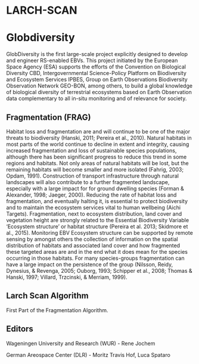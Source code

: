 # LARCH-SCAN

# Globdiversity
GlobDiversity is the first large-scale project explicitly designed to develop and engineer RS-enabled EBVs. This project initiated by the European Space Agency (ESA) supports the efforts of the Convention on Biological Diversity CBD, Intergovernmental Science-Policy Platform on Biodiversity and Ecosystem Services IPBES, Group on Earth Observations Biodiversity Observation Network GEO-BON, among others, to build a global knowledge of biological diversity of terrestrial ecosystems based on Earth Observation data complementary to all in-situ monitoring and of relevance for society.  

## Fragmentation (FRAG) 
Habitat loss and fragmentation are and will continue to be one of the major threats to biodiversity (Hanski, 2011; Pereira et al., 2010). Natural habitats in most parts of the world continue to decline in extent and integrity, causing increased fragmentation and loss of sustainable species populations, although there has been significant progress to reduce this trend in some regions and habitats. Not only areas of natural habitats will be lost, but the remaining habitats will become smaller and more isolated (Fahrig, 2003; Opdam, 1991). Construction of transport infrastructure through natural landscapes will also contribute to a further fragmented landscape, especially with a large impact for for ground dwelling species (Forman & Alexander, 1998; Jaeger, 2000). Reducing the rate of habitat loss and fragmentation, and eventually halting it, is essential to protect biodiversity and to maintain the ecosystem services vital to human wellbeing (Aichi Targets). Fragmentation, next to ecosystem distribution, land cover and vegetation height are strongly related to the Essential Biodiversity Variable ‘Ecosystem structure’ or habitat structure (Pereira et al. 2013; Skidmore et al., 2015). Monitoring EBV Ecosystem structure can be supported by remote sensing by amongst others the collection of information on the spatial distribution of habitats and associated land cover and how fragmented these targeted areas are and in the end what it does mean for the species occurring in those habitats. For many species-groups fragmentation can have a large impact on the persistence of the group (Nilsson, Reidy, Dynesius, & Revenga, 2005; Ouborg, 1993; Schipper et al., 2008; Thomas & Hanski, 1997; Villard, Trzcinski, & Merriam, 1999).

## Larch Scan Algorithm
First Part of the Fragmentation Algorithm.

## Editors
Wageningen University and Research (WUR) - Rene Jochem

German Areospace Center (DLR) - Moritz Travis Hof, Luca Spataro

